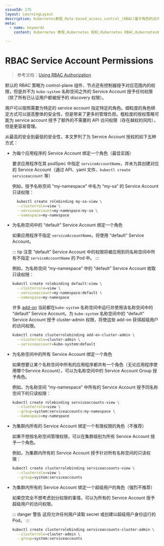 ```yaml
---
vssueId: 175
layout: LearningLayout
description: Kubernetes教程_Role-based_access_control_(RBAC)基于角色的访问控制_是Kubernetes中支持的一种授权方式。使用rbac.authorization.k8s.io_API来驱动授权决策_允许管理员通过该API动态配置授权策略。
meta:
  - name: keywords
    content: Kubernetes 教程,Kubernetes 授权,Kubernetes RBAC,Kubernetes权限,Service Account Permissions

---
```


# RBAC Service Account Permissions

<AdSenseTitle/>

> 参考文档：[Using RBAC Authorization](https://kubernetes.io/docs/reference/access-authn-authz/rbac/)

默认的 RBAC 策略为 control-plane 组件、节点还有控制器授予对应范围内的权限，但是并不为 `kube-system` 名称空间之外的 Service Account 授予任何权限（除了所有已认证用户都被授予的 discovery 权限）。

用户可以按照需要为特定的 service account 指定特定的角色。细粒度的角色绑定方式可以提高整体的安全性，但是带来了更多的管理负担。粗粒度的授权策略可能为 service account 授予了额外的不需要的 API 访问权限（存在越权的风险），但是更容易管理。

从最高的安全到最低的安全性，本文罗列了为 Service Account 授权的如下五种方式：

* 为每个应用程序的 Service Account 绑定一个角色（最佳实践）
   
  要求应用程序在其 podSpec 中指定 `serviceAccountName`，并未为其创建对应的 Service Account（通过 API、yaml 文件、`kubectl create serviceaccount` 等）

  例如，授予名称空间 “my-namespace” 中名为 “my-sa” 的 Service Account 只读权限：

  ``` sh
    kubectl create rolebinding my-sa-view \
    --clusterrole=view \
    --serviceaccount=my-namespace:my-sa \
    --namespace=my-namespace
  ```

* 为名称空间中的 “default” Service Account 绑定一个角色

  如果应用程序不指定 `serviceAccountName`，将使用 “default” Service Account。

  ::: tip 注意
  “default” Service Account 中的权限将被应用到同名称空间中所有不指定 `serviceAccountName` 的 Pod 中。
  :::

  例如，为名称空间 “my-namespace” 中的 “default” Service Account 收取 只读权限：
  ``` sh
  kubectl create rolebinding default-view \
    --clusterrole=view \
    --serviceaccount=my-namespace:default \
    --namespace=my-namespace
  ```

  许多 [add-on](https://kubernetes.io/docs/concepts/cluster-administration/addons/) 当前都在`kube-system` 名称空间中运行并使用该名称空间中的 “default” Service Account。为 `kube-system` 名称空间中的 “default” Service Account 授予 cluster-admin 权限，将使这些 add-on 获得超级用户的访问权限。

  ``` sh
  kubectl create clusterrolebinding add-on-cluster-admin \
    --clusterrole=cluster-admin \
    --serviceaccount=kube-system:default
  ```

* 为名称空间中的所有 Service Account 绑定一个角色

  如果想要让某个名称空间中所有的应用程序都共有一个角色（无论应用程序使用哪个Service Account），可以为名称空间中的 Service Account Group 授予角色。

  例如，为名称空间 “my-namespace” 中所有的 Service Account 授予同名称空间下的只读权限：

  ``` sh
  kubectl create rolebinding serviceaccounts-view \
    --clusterrole=view \
    --group=system:serviceaccounts:my-namespace \
    --namespace=my-namespace
  ```

* 为集群内所有的 Service Account 绑定一个有限权限的角色（不推荐）

  如果不想按名称空间管理权限，可以在集群级别为所有 Service Account 授予一个角色。

  例如，为集群内所有的 Service Account 授予针对所有名称空间的只读权限：

  ``` sh
  kubectl create clusterrolebinding serviceaccounts-view \
    --clusterrole=view \
    --group=system:serviceaccounts
  ```

* 为集群内所有的 Service Account 绑定一个超级用户的角色（强烈不推荐）

  如果您完全不想考虑划分权限的事情，可以为所有的 Service Account 授予超级用户的访问权限。

  ::: danger 警告
  这将允许任何用户读取 secret 或创建以超级用户身份运行的 Pod。
  :::

  ``` sh
  kubectl create clusterrolebinding serviceaccounts-cluster-admin \
    --clusterrole=cluster-admin \
    --group=system:serviceaccounts
  ```
